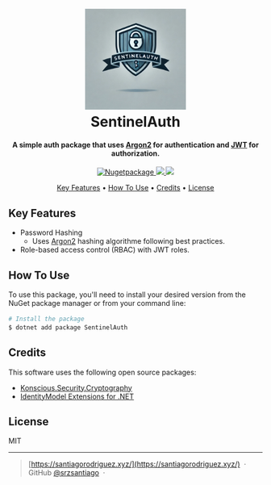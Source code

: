 
<h1 align="center">
  <br>
  <a href="http://www.google.com" target="_blank"><img src="https://raw.githubusercontent.com/srzsantiago/sentinelauth/master/assets/img/logo.webp" alt="SentinelAuth" width="200"></a>
  <br>
  SentinelAuth
  <br>
</h1>

<h4 align="center">A simple auth package that uses <a href="https://github.com/P-H-C/phc-winner-argon2" target="_blank">Argon2</a> for authentication and <a href="https://github.com/AzureAD/azure-activedirectory-identitymodel-extensions-for-dotnet" target="_blank">JWT</a> for authorization.</h4>

<p align="center">
  <a href="https://badge.fury.io/js/electron-markdownify">
    <img src="https://badge.fury.io/nu/Pulumi.DigitalOcean.svg"
         alt="Nugetpackage">
  </a>
  <a href="https://saythanks.io/to/srzsantiago">
      <img src="https://img.shields.io/badge/SayThanks.io-%E2%98%BC-1EAEDB.svg">
  </a>
  <a href="paypal.me/srzsantiago" target="_blank">
    <img src="https://img.shields.io/badge/$-donate-ff69b4.svg?maxAge=2592000&amp;style=flat">
  </a>
</p>

<p align="center">
  <a href="#key-features">Key Features</a> •
  <a href="#how-to-use">How To Use</a> •
  <a href="#credits">Credits</a> •
  <a href="#license">License</a>
</p>

## Key Features

* Password Hashing
  - Uses <a href="https://github.com/P-H-C/phc-winner-argon2" target="_blank">Argon2</a> hashing algorithme following best practices.
* Role-based access control (RBAC) with JWT roles. 

## How To Use

To use this package, you'll need to install your desired version from the NuGet package manager or from your command line:

```bash
# Install the package
$ dotnet add package SentinelAuth

```

## Credits

This software uses the following open source packages:

- [Konscious.Security.Cryptography](https://github.com/kmaragon/Konscious.Security.Cryptography)
- [IdentityModel Extensions for .NET](https://github.com/AzureAD/azure-activedirectory-identitymodel-extensions-for-dotnet?tab=readme-ov-file)

## License

MIT

---

> [https://santiagorodriguez.xyz/](https://santiagorodriguez.xyz/) &nbsp;&middot;&nbsp;
> GitHub [@srzsantiago](https://github.com/srzsantiago) &nbsp;&middot;&nbsp;

